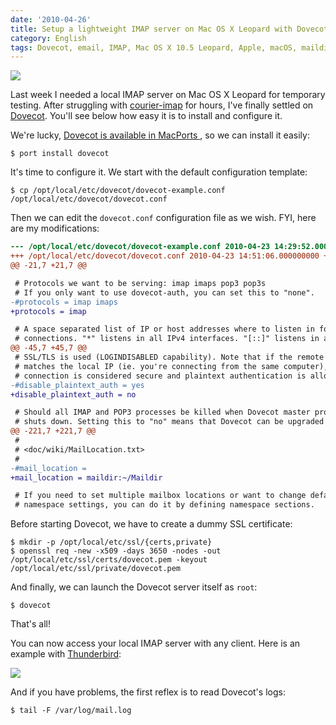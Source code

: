 ```yaml
---
date: '2010-04-26'
title: Setup a lightweight IMAP server on Mac OS X Leopard with Dovecot
category: English
tags: Dovecot, email, IMAP, Mac OS X 10.5 Leopard, Apple, macOS, maildir, OpenSSL, SSL
---
```


![]({attach}dovecot-on-macosx.png)

Last week I needed a local IMAP server on Mac OS X Leopard for temporary
testing. After struggling with [courier-imap](https://www.courier-mta.org/imap/)
for hours, I've finally settled on [Dovecot](https://www.dovecot.org/). You'll
see below how easy it is to install and configure it.

We're lucky, [Dovecot is available in MacPorts
](https://www.macports.org/ports.php?by=name&substr=dovecot), so we can install
it easily:

```shell-session
$ port install dovecot
```

It's time to configure it. We start with the default configuration template:

```shell-session
$ cp /opt/local/etc/dovecot/dovecot-example.conf /opt/local/etc/dovecot/dovecot.conf
```

Then we can edit the `dovecot.conf` configuration file as we wish. FYI, here
are my modifications:

```diff
--- /opt/local/etc/dovecot/dovecot-example.conf	2010-04-23 14:29:52.000000000 +0200
+++ /opt/local/etc/dovecot/dovecot.conf	2010-04-23 14:51:06.000000000 +0200
@@ -21,7 +21,7 @@

 # Protocols we want to be serving: imap imaps pop3 pop3s
 # If you only want to use dovecot-auth, you can set this to "none".
-#protocols = imap imaps
+protocols = imap

 # A space separated list of IP or host addresses where to listen in for
 # connections. "*" listens in all IPv4 interfaces. "[::]" listens in all IPv6
@@ -45,7 +45,7 @@
 # SSL/TLS is used (LOGINDISABLED capability). Note that if the remote IP
 # matches the local IP (ie. you're connecting from the same computer), the
 # connection is considered secure and plaintext authentication is allowed.
-#disable_plaintext_auth = yes
+disable_plaintext_auth = no

 # Should all IMAP and POP3 processes be killed when Dovecot master process
 # shuts down. Setting this to "no" means that Dovecot can be upgraded without
@@ -221,7 +221,7 @@
 #
 # <doc/wiki/MailLocation.txt>
 #
-#mail_location =
+mail_location = maildir:~/Maildir

 # If you need to set multiple mailbox locations or want to change default
 # namespace settings, you can do it by defining namespace sections.
```

Before starting Dovecot, we have to create a dummy SSL certificate:

```shell-session
$ mkdir -p /opt/local/etc/ssl/{certs,private}
$ openssl req -new -x509 -days 3650 -nodes -out /opt/local/etc/ssl/certs/dovecot.pem -keyout /opt/local/etc/ssl/private/dovecot.pem
```

And finally, we can launch the Dovecot server itself as `root`:

```shell-session
$ dovecot
```

That's all!

You can now access your local IMAP server with any client. Here is an example
with [Thunderbird](https://www.mozillamessaging.com/thunderbird/):

![]({attach}thunderbird-macosx-local-imap-server-config.png)

And if you have problems, the first reflex is to read Dovecot's logs:

```shell-session
$ tail -F /var/log/mail.log
```
